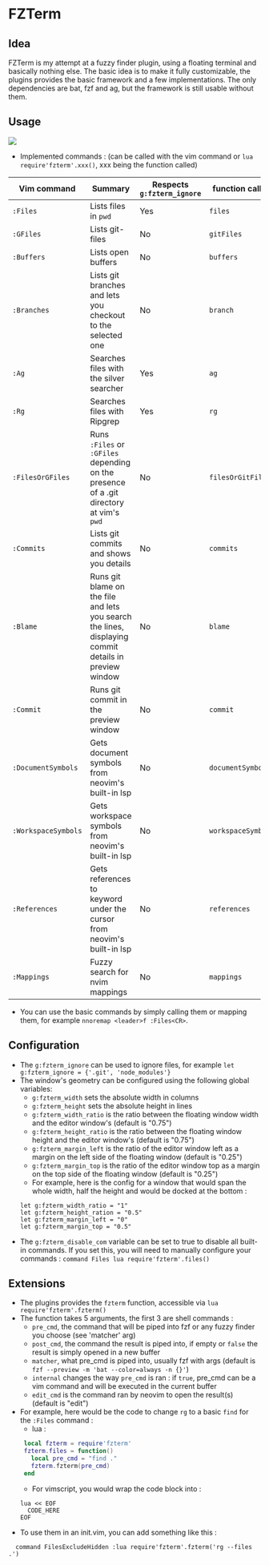 # FZTerm

## Idea
FZTerm is my attempt at a fuzzy finder plugin, using a floating terminal and basically nothing else.
The basic idea is to make it fully customizable, the plugins provides the basic framework and a few implementations.
The only dependencies are bat, fzf and ag, but the framework is still usable without them. 

## Usage
![](usage.gif)
 - Implemented commands : (can be called with the vim command or `lua require'fzterm'.xxx()`, xxx being the function called)
 
 | Vim command |          Summary         | Respects `g:fzterm_ignore` | function called |
 | ----------- | ------------------------ | -------------------------- | --------------- |
 | `:Files`      | Lists files in `pwd`     | Yes                       |  `files`            |
 | `:GFiles`     | Lists git-files          | No                        |  `gitFiles`         |
 | `:Buffers`    | Lists open buffers       | No                        |  `buffers`          |
 | `:Branches`   | Lists git branches and lets you checkout to the selected one | No | `branch`  |
 | `:Ag` | Searches files with the silver searcher | Yes | `ag`  |
 | `:Rg` | Searches files with Ripgrep | Yes | `rg`  |
 | `:FilesOrGFiles` | Runs  `:Files` or `:GFiles` depending on the presence of a .git directory at vim's `pwd` | No | `filesOrGitFiles` |
 | `:Commits` | Lists git commits and shows you details | No | `commits`  |
 | `:Blame` | Runs git blame on the file and lets you search the lines, displaying commit details in preview window | No | `blame`  |
 | `:Commit` | Runs git commit in the preview window | No | `commit`  |
 | `:DocumentSymbols` | Gets document symbols from neovim's built-in lsp | No | `documentSymbols` |
 | `:WorkspaceSymbols` | Gets workspace symbols from neovim's built-in lsp | No | `workspaceSymbols` |
 | `:References` | Gets references to keyword under the cursor from neovim's built-in lsp | No | `references` |
 | `:Mappings` | Fuzzy search for nvim mappings | No | `mappings` |
 - You can use the basic commands by simply calling them or mapping them, for example `nnoremap <leader>f :Files<CR>`. 

## Configuration
 - The `g:fzterm_ignore` can be used to ignore files, for example `let g:fzterm_ignore = {'.git', 'node_modules'}`
 - The window's geometry can be configured using the following global variables:
   - `g:fzterm_width` sets the absolute width in columns
   - `g:fzterm_height` sets the absolute height in lines
   - `g:fzterm_width_ratio` is the ratio between the floating window width and the editor window's (default is "0.75")
   - `g:fzterm_height_ratio` is the ratio between the floating window height and the editor window's (default is "0.75")
   - `g:fzterm_margin_left` is the ratio of the editor window left as a margin on the left side of the floating window (default is "0.25")
   - `g:fzterm_margin_top` is the ratio of the editor window top as a margin on the top side of the floating window (default is "0.25")
   - For example, here is the config for a window that would span the whole width, half the height and would be docked at the bottom :
   ```
   let g:fzterm_width_ratio = "1"
   let g:fzterm_height_ration = "0.5"
   let g:fzterm_margin_left = "0"
   let g:fzterm_margin_top = "0.5"
   ```
 - The `g:fzterm_disable_com` variable can be set to true to disable all built-in commands. If you set this, you will need to manually configure your commands : 
  `command Files lua require'fzterm'.files()`


## Extensions
 - The plugins provides the `fzterm` function, accessible via `lua require'fzterm'.fzterm()`
 - The function takes 5 arguments, the first 3 are shell commands :
   - `pre_cmd`, the command that will be piped into fzf or any fuzzy finder you choose (see 'matcher' arg)
   - `post_cmd`, the command the result is piped into, if empty or `false` the result is simply opened in a new buffer
   - `matcher`, what pre_cmd is piped into, usually fzf with args (default is `fzf --preview -m 'bat --color=always -n {}'`)
   - `internal` changes the way `pre_cmd` is ran : if `true`, pre_cmd can be a vim command and will be executed in the current buffer
   - `edit_cmd` is the command ran by neovim to open the result(s) (default is "edit")
 - For example, here would be the code to change `rg` to a basic `find` for the `:Files` command :
   - lua :
   ```lua
    local fzterm = require'fzterm'
    fzterm.files = function()
      local pre_cmd = "find ."
      fzterm.fzterm(pre_cmd)
    end
   ```
   - For vimscript, you would wrap the code block into :
   ```
   lua << EOF
     CODE_HERE 
   EOF
   ```
 - To use them in an init.vim, you can add something like this : 
 ```
   command FilesExcludeHidden :lua require'fzterm'.fzterm('rg --files .')
 ```


